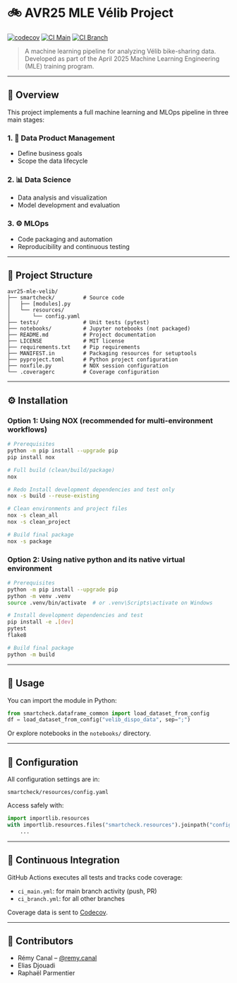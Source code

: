 # 🚲 AVR25 MLE Vélib Project

[![codecov](https://codecov.io/gh/zheddhe/avr25-mle-velib/graph/badge.svg?token=6TLD3FM08Z)](https://codecov.io/gh/zheddhe/avr25-mle-velib)
[![CI Main](https://github.com/zheddhe/avr25-mle-velib/actions/workflows/ci_main.yml/badge.svg)](https://github.com/zheddhe/avr25-mle-velib/actions)
[![CI Branch](https://github.com/zheddhe/avr25-mle-velib/actions/workflows/ci_branch.yml/badge.svg)](https://github.com/zheddhe/avr25-mle-velib/actions)

> A machine learning pipeline for analyzing Vélib bike-sharing data.  
> Developed as part of the April 2025 Machine Learning Engineering (MLE) training program.

---

## 🧭 Overview

This project implements a full machine learning and MLOps pipeline in three main stages:

### 1. 📐 Data Product Management
- Define business goals
- Scope the data lifecycle

### 2. 📊 Data Science
- Data analysis and visualization
- Model development and evaluation

### 3. ⚙️ MLOps
- Code packaging and automation
- Reproducibility and continuous testing

---

## 🧱 Project Structure

```
avr25-mle-velib/
├── smartcheck/         # Source code
│   ├── [modules].py
│   └── resources/
│       └── config.yaml
├── tests/              # Unit tests (pytest)
├── notebooks/          # Jupyter notebooks (not packaged)
├── README.md           # Project documentation
├── LICENSE             # MIT license
├── requirements.txt    # Pip requirements
├── MANIFEST.in         # Packaging resources for setuptools
├── pyproject.toml      # Python project configuration
├── noxfile.py          # NOX session configuration
└── .coveragerc         # Coverage configuration
```

---

## ⚙️ Installation

### Option 1: Using NOX (recommended for multi-environment workflows)

```bash
# Prerequisites
python -m pip install --upgrade pip
pip install nox

# Full build (clean/build/package)
nox

# Redo Install development dependencies and test only
nox -s build --reuse-existing

# Clean environments and project files
nox -s clean_all
nox -s clean_project

# Build final package
nox -s package
```

### Option 2: Using native python and its native virtual environment

```bash
# Prerequisites
python -m pip install --upgrade pip
python -m venv .venv
source .venv/bin/activate  # or .venv\Scripts\activate on Windows

# Install development dependencies and test
pip install -e .[dev]
pytest
flake8

# Build final package
python -m build
```

---

## 🚀 Usage

You can import the module in Python:

```python
from smartcheck.dataframe_common import load_dataset_from_config
df = load_dataset_from_config("velib_dispo_data", sep=";")
```

Or explore notebooks in the `notebooks/` directory.

---

## 🔧 Configuration

All configuration settings are in:

```
smartcheck/resources/config.yaml
```

Access safely with:

```python
import importlib.resources
with importlib.resources.files("smartcheck.resources").joinpath("config.yaml").open("r") as f:
    ...
```

---

## 🔄 Continuous Integration

GitHub Actions executes all tests and tracks code coverage:

- `ci_main.yml`: for main branch activity (push, PR)
- `ci_branch.yml`: for all other branches

Coverage data is sent to [Codecov](https://codecov.io/gh/zheddhe/avr25-mle-velib).

---

## 👥 Contributors

- Rémy Canal – [@remy.canal](mailto:remy.canal@live.fr)  
- Elias Djouadi  
- Raphaël Parmentier